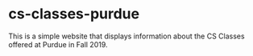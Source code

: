# cs-classes-purdue
This is a simple website that displays information about the CS Classes offered at Purdue in Fall 2019.
